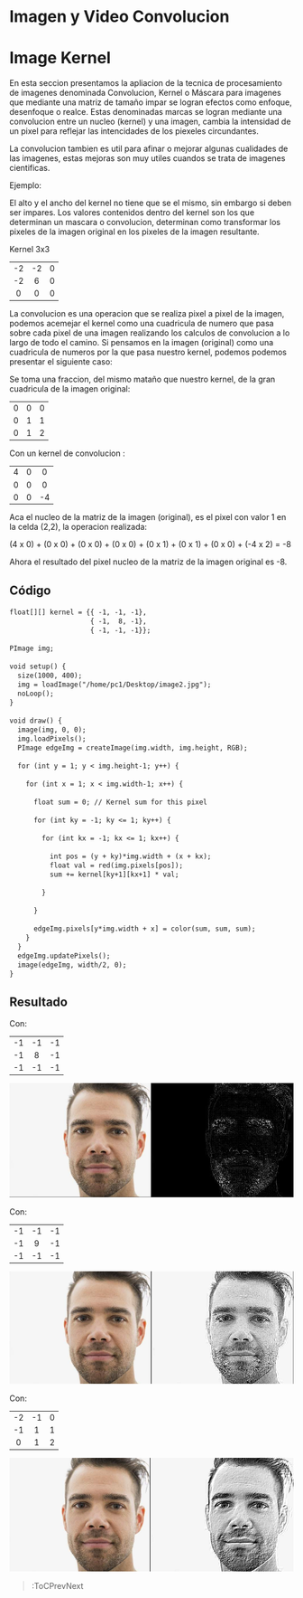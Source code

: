 # Imagen y Video Convolucion

# Image Kernel 

En esta seccion presentamos la apliacion de la tecnica de procesamiento de imagenes denominada Convolucion, Kernel o Máscara para imagenes que mediante una matriz de tamaño impar se logran efectos como enfoque, desenfoque o realce. Estas denominadas marcas se logran mediante una convolucion entre un nucleo (kernel) y una imagen, cambia la intensidad de un pixel para reflejar las intencidades de los piexeles circundantes.

La convolucion tambien es util para afinar o mejorar algunas cualidades de las imagenes, estas mejoras son muy utiles cuandos se trata de imagenes cientificas.


Ejemplo:

El alto y el ancho del kernel no tiene que se el mismo, sin embargo si deben ser impares. Los valores contenidos dentro del kernel son los que determinan un mascara o convolucion, determinan como transformar los pixeles de la imagen original en los pixeles de la imagen resultante.

Kernel 3x3

|  |  |  |
| :----: | :----: | :----: |
| -2 | -2 | 0 |
| -2 | 6 | 0 |
| 0 | 0 | 0 |

La convolucion es una operacion que se realiza pixel a pixel de la imagen, podemos acemejar el kernel como una cuadricula de numero que pasa sobre cada pixel de una imagen realizando los calculos de convolucion a lo largo de todo el camino. Si pensamos en la imagen (original) como una cuadricula de numeros por la que pasa nuestro kernel, podemos podemos presentar el siguiente caso:

Se toma una fraccion, del mismo mataño que nuestro kernel, de la gran cuadricula de la imagen original:

|  |  |  |
| :----: | :----: | :----: |
| 0 | 0 | 0 |
| 0 | 1 | 1 |
| 0 | 1 | 2 |

Con un kernel de convolucion :

|  |  |  |
| :----: | :----: | :----: |
| 4 | 0 | 0 |
| 0 | 0 | 0 |
| 0 | 0 | -4 |

Aca el nucleo de la matriz de la imagen (original), es el pixel con valor 1 en la celda (2,2), la operacion realizada:

(4 x 0) + (0 x 0) + (0 x 0) + (0 x 0) + (0 x 1) + (0 x 1) + (0 x 0) + (-4 x 2) = -8

Ahora el resultado del pixel nucleo de la matriz de la imagen original es -8.

## Código

```processing
float[][] kernel = {{ -1, -1, -1}, 
                    { -1,  8, -1}, 
                    { -1, -1, -1}};
                    
PImage img;

void setup() { 
  size(1000, 400);
  img = loadImage("/home/pc1/Desktop/image2.jpg");
  noLoop();
}

void draw() {
  image(img, 0, 0);
  img.loadPixels();
  PImage edgeImg = createImage(img.width, img.height, RGB);

  for (int y = 1; y < img.height-1; y++) { 

    for (int x = 1; x < img.width-1; x++) { 

      float sum = 0; // Kernel sum for this pixel

      for (int ky = -1; ky <= 1; ky++) {

        for (int kx = -1; kx <= 1; kx++) {

          int pos = (y + ky)*img.width + (x + kx);
          float val = red(img.pixels[pos]);
          sum += kernel[ky+1][kx+1] * val;

        }

      }

      edgeImg.pixels[y*img.width + x] = color(sum, sum, sum);
    }
  }
  edgeImg.updatePixels();
  image(edgeImg, width/2, 0);
}
```

## Resultado

Con:

|  |  |  |
| :----: | :----: | :----: |
| -1 | -1 | -1 |
| -1 | 8 | -1 |
| -1 | -1 | -1 |

![Resultado 1](/docs/sketches/convo1.png)


Con:

|  |  |  |
| :----: | :----: | :----: |
| -1 | -1 | -1 |
| -1 | 9 | -1 |
| -1 | -1 | -1 |

![Resultado 2](/docs/sketches/convo2.png)

Con:

|  |  |  |
| :----: | :----: | :----: |
| -2 | -1 | 0 |
| -1 | 1 | 1 |
| 0 | 1 | 2 |

![Resultado 2](/docs/sketches/convo3.png)



> :ToCPrevNext